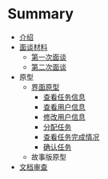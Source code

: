 # Summary

* [介绍](README.md)
* [面谈材料](面谈材料.md)
    * [第一次面谈](第一次面谈.md)
    * [第二次面谈](第二次面谈.md)
* 原型
    * [界面原型](界面原型.md)
        * [查看任务信息](查看个人任务.md)
        * [查看用户信息](查看用户信息.md)
        * [修改用户信息](修改用户信息.md)
        * [分配任务](分配任务.md)
        * [查看任务完成情况](查看任务完成情况.md)
        * [确认任务](确认任务.md)
    * 故事版原型
* [文档审查](文档审查.md)


